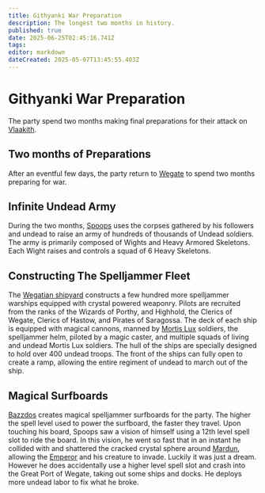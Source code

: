 ```yaml
---
title: Githyanki War Preparation
description: The longest two months in history.
published: true
date: 2025-06-25T02:45:16.741Z
tags: 
editor: markdown
dateCreated: 2025-05-07T13:45:55.403Z
---
```


# Githyanki War Preparation
The party spend two months making final preparations for their attack on [Vlaakith](/characters/vlaakith).



## Two months of Preparations

After an eventful few days, the party return to [Wegate](/locations/Mardun/Wegate) to spend two months preparing for war. 


## Infinite Undead Army
During the two months, [Spoops](/characters/spoops) uses the corpses gathered by his followers and undead to raise an army of hundreds of thousands of Undead soldiers. The army is primarily composed of Wights and Heavy Armored Skeletons. Each Wight raises and controls a squad of 6 Heavy Skeletons.


## Constructing The Spelljammer Fleet
The [Wegatian shipyard](/locations/Mardun/the-great-port-of-wegate) constructs a few hundred more spelljammer warships equipped with crystal powered weaponry. Pilots are recruited from the ranks of the Wizards of Porthy, and Highhold, the Clerics of Wegate, Clerics of Hastow, and Pirates of Saragossa. The deck of each ship is equipped with magical cannons, manned by [Mortis Lux](/organizations/mortis-lux) soldiers, the spelljammer helm, piloted by a magic caster, and multiple squads of living and undead Mortis Lux soldiers. The hull of the ships are specially designed to hold over 400 undead troops. The front of the ships can fully open to create a ramp, allowing the entire regiment of undead to march out of the ship.


## Magical Surfboards
[Bazzdos](/characters/bazzdos) creates magical spelljammer surfboards for the party. The higher the spell level used to power the surfboard, the faster they travel. Upon touching his board, Spoops saw a vision of himself using a 12th level spell slot to ride the board. In this vision, he went so fast that in an instant he collided with and shattered the cracked crystal sphere around [Mardun](/locations/Mardun), allowing the [Emperor](/characters/Emperor) and his creature to invade. Luckily it was just a dream. However he does accidentally use a higher level spell slot and crash into the Great Port of Wegate, taking out some ships and docks. He deploys more undead labor to fix what he broke.